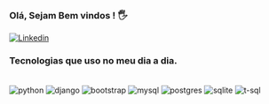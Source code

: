 ### Olá, Sejam Bem vindos ! 🖐️

[![Linkedin](https://img.shields.io/badge/LinkedIn-0077B5?style=for-the-badge&logo=linkedin&logoColor=white)](https://www.linkedin.com/in/matheus-gomes-733b76211)

### Tecnologias que uso no meu dia a dia.

<div style="display: inline_block"><br/>
  <img align="center" alt="python" src="https://img.shields.io/badge/Python-14354C?style=for-the-badge&logo=python&logoColor=white">
  <img align="center" alt="django" src="https://img.shields.io/badge/Django-092E20?style=for-the-badge&logo=django&logoColor=white">
  <img align="center" alt="bootstrap" src="https://img.shields.io/badge/Bootstrap-563D7C?style=for-the-badge&logo=bootstrap&logoColor=white">
  <img align="center" alt="mysql" src="https://img.shields.io/badge/MySQL-00000F?style=for-the-badge&logo=mysql&logoColor=white">
  <img align="center" alt="postgres" src="https://img.shields.io/badge/PostgreSQL-316192?style=for-the-badge&logo=postgresql&logoColor=white">
  <img align="center" alt="sqlite" src="https://img.shields.io/badge/SQLite-07405E?style=for-the-badge&logo=sqlite&logoColor=white">
  <img align="center" alt="t-sql" src="https://img.shields.io/badge/Microsoft%20SQL%20Server-CC2927?style=for-the-badge&logo=microsoft%20sql%20server&logoColor=white">
  
</div>

